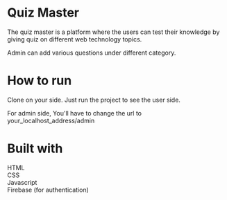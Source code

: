 # Quiz Master

The quiz master is a platform where the users can test their knowledge by giving quiz on different web technology topics.

Admin can add various questions under different category.

# How to run

Clone on your side.
Just run the project to see the user side.

For admin side,
You'll have to change the url to your_localhost_address/admin


# Built with

HTML  
CSS  
Javascript  
Firebase (for authentication)  


